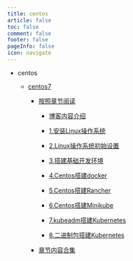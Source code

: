 ```yaml
---
title: centos
article: false
toc: false
comment: false
footer: false
pageInfo: false
icon: navigate
---
```


- centos

    - <a class="breadcrumb-link" href="centos7">centos7</a>


        - <a class="breadcrumb-link" href="centos7/shardings">按照章节阅读</a>

            - <a class="breadcrumb-link" href="centos7/shardings/centos7-chapter-0.博客内容介绍.html">博客内容介绍</a>

            - <a class="breadcrumb-link" href="centos7/shardings/centos7-chapter-1.安装Linux操作系统.html">1.安装Linux操作系统</a>

            - <a class="breadcrumb-link" href="centos7/shardings/centos7-chapter-2.Linux操作系统初始设置.html">2.Linux操作系统初始设置</a>

            - <a class="breadcrumb-link" href="centos7/shardings/centos7-chapter-3.搭建基础开发环境.html">3.搭建基础开发环境</a>

            - <a class="breadcrumb-link" href="centos7/shardings/centos7-chapter-4.Centos搭建docker.html">4.Centos搭建docker</a>

            - <a class="breadcrumb-link" href="centos7/shardings/centos7-chapter-5.Centos搭建Rancher.html">5.Centos搭建Rancher</a>

            - <a class="breadcrumb-link" href="centos7/shardings/centos7-chapter-6.Centos搭建Minikube.html">6.Centos搭建Minikube</a>

            - <a class="breadcrumb-link" href="centos7/shardings/centos7-chapter-7.kubeadm搭建Kubernetes.html">7.kubeadm搭建Kubernetes</a>

            - <a class="breadcrumb-link" href="centos7/shardings/centos7-chapter-8.二进制包搭建Kubernetes.html">8.二进制包搭建Kubernetes</a>

        - <a class="breadcrumb-link" href="centos7/centos7.html#intro">章节内容合集</a>
